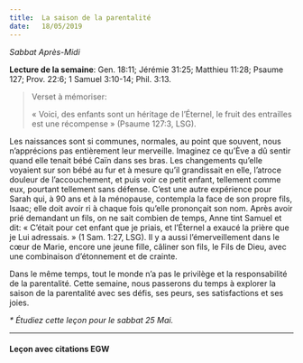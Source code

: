 ```yaml
---
title:  La saison de la parentalité
date:   18/05/2019
---
```


_Sabbat Après-Midi_

**Lecture de la semaine**: Gen. 18:11; Jérémie 31:25; Matthieu 11:28; Psaume 127; Prov. 22:6; 1 Samuel 3:10-14; Phil. 3:13.

><p>Verset à mémoriser:</p>
>« Voici, des enfants sont un héritage de l’Éternel, le fruit des entrailles est une récompense » (Psaume 127:3, LSG).

Les naissances sont si communes, normales, au point que souvent, nous n’apprécions pas entièrement leur merveille. Imaginez ce qu’Ève a dû sentir quand elle tenait bébé Caïn dans ses bras. Les changements qu’elle voyaient sur son bébé au fur et à mesure qu’il grandissait en elle, l’atroce douleur de l’accouchement, et puis voir ce petit enfant, tellement comme eux, pourtant tellement sans défense. C’est une autre expérience pour Sarah qui, à 90 ans et à la ménopause, contempla la face de son propre fils, Isaac; elle doit avoir ri à chaque fois qu’elle prononçait son nom. Après avoir prié demandant un fils, on ne sait combien de temps, Anne tint Samuel et dit: « C’était pour cet enfant que je priais, et l’Éternel a exaucé la prière que je Lui adressais. » (1 Sam. 1:27, LSG). Il y a aussi l’émerveillement dans le cœur de Marie, encore une jeune fille, câliner son fils, le Fils de Dieu, avec une combinaison d’étonnement et de crainte.

Dans le même temps, tout le monde n’a pas le privilège et la responsabilité de la parentalité. Cette semaine, nous passerons du temps à explorer la saison de la parentalité avec ses défis, ses peurs, ses satisfactions et ses joies.

_* Étudiez cette leçon pour le sabbat 25 Mai._

---

#### Leçon avec citations EGW